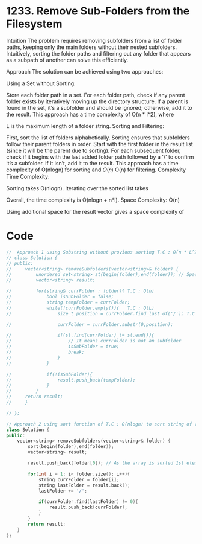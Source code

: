 # 1233. Remove Sub-Folders from the Filesystem

Intuition
The problem requires removing subfolders from a list of folder paths, keeping only the main folders without their nested subfolders. Intuitively, sorting the folder paths and filtering out any folder that appears as a subpath of another can solve this efficiently.

Approach
The solution can be achieved using two approaches:

Using a Set without Sorting:

Store each folder path in a set.
For each folder path, check if any parent folder exists by iteratively moving up the directory structure. If a parent is found in the set, it’s a subfolder and should be ignored; otherwise, add it to the result.
This approach has a time complexity of O(n * l^2), where 

L is the maximum length of a folder string.
Sorting and Filtering:

First, sort the list of folders alphabetically. Sorting ensures that subfolders follow their parent folders in order.
Start with the first folder in the result list (since it will be the parent due to sorting).
For each subsequent folder, check if it begins with the last added folder path followed by a '/' to confirm it’s a subfolder. If it isn’t, add it to the result.
This approach has a time complexity of 
O(nlogn) for sorting and 𝑂(𝑛)
O(n) for filtering.
Complexity
Time Complexity:

Sorting takes 
O(nlogn).
Iterating over the sorted list takes 

Overall, the time complexity is 
O(nlogn + n*l).
Space Complexity: O(n)

Using additional space for the result vector gives a space complexity of 

# Code
```cpp []
//  Approach 1 using Substring without provious sorting T.C : O(n * L^2)
// class Solution {
// public:
//     vector<string> removeSubfolders(vector<string>& folder) {
//         unordered_set<string> st(begin(folder),end(folder)); // Space : O(n)
//         vector<string> result;

//         for(string& currFolder : folder){ T.C : O(n)
//             bool isSubFolder = false;
//             string tempFolder = currFolder;
//             while(!currFolder.empty()){   T.C : O(L)
//                 size_t position = currFolder.find_last_of('/'); T.C : O(L)

//                 currFolder = currFolder.substr(0,position);

//                 if(st.find(currFolder) != st.end()){
//                     // It means currFolder is not an subfolder
//                     isSubFolder = true;
//                     break;
//                 }
//             }

//             if(!isSubFolder){
//                 result.push_back(tempFolder);
//             }
//         }
//     return result;
//     }

// };

// Approach 2 using sort function of T.C : O(nlogn) to sort string of vectors
class Solution {
public:
    vector<string> removeSubfolders(vector<string>& folder) {
        sort(begin(folder),end(folder));
        vector<string> result;

        result.push_back(folder[0]); // As the array is sorted 1st elem will always be parent so we just pushed it

        for(int i = 1; i< folder.size(); i++){
            string currFolder = folder[i];
            string lastFolder = result.back();
            lastFolder += '/';

            if(currFolder.find(lastFolder) != 0){
                result.push_back(currFolder);
            }
        }
        return result;
    }
};


```
